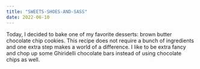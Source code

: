 ```yaml
---
title: "SWEETS-SHOES-AND-SASS"
date: 2022-06-10
---
```

Today, I decided to bake one of my favorite desserts: brown butter chocolate chip cookies. This recipe does not require a bunch of ingredients and one extra step makes
a world of a difference. I like to be extra fancy and chop up some Ghiridelli chocolate bars instead of using chocolate chips as well. 
